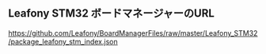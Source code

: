 ## Leafony STM32 ボードマネージャーのURL

https://github.com/Leafony/BoardManagerFiles/raw/master/Leafony_STM32/package_leafony_stm_index.json

